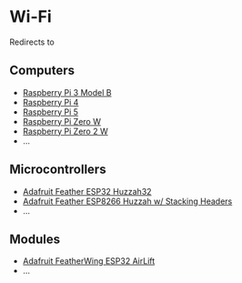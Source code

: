# Wi-Fi
Redirects to

## Computers
- [Raspberry Pi 3 Model B](../Computers/Raspberry_Pi_3_Model_B.md)
- [Raspberry Pi 4](../Computers/Raspberry_Pi_4.md)
- [Raspberry Pi 5](../Computers/Raspberry_Pi_5.md)
- [Raspberry Pi Zero W](../Computers/Raspberry_Pi_Zero_W.md)
- [Raspberry Pi Zero 2 W](../Computers/Raspberry_Pi_Zero_2_W.md)
- ...

## Microcontrollers
- [Adafruit Feather ESP32 Huzzah32](../Microcontrollers/Adafruit_Feather_ESP32_Huzzah32.md)
- [Adafruit Feather ESP8266 Huzzah w/ Stacking Headers](../Microcontrollers/Adafruit_Feather_ESP8266_Huzzah_w_Stacking_Headers.md)
- ...

## Modules
- [Adafruit FeatherWing ESP32 AirLift](../Modules/Adafruit_FeatherWing_ESP32_AirLift.md)
- ...
